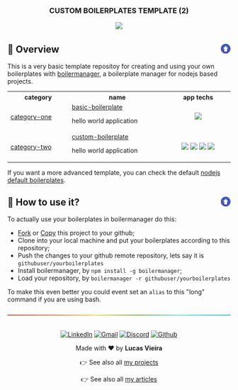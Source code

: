 <a name="TOC"></a>

<H3 align="center">
<!-- <DYNFIELD:boilerplates_count> -->
  CUSTOM BOILERPLATES TEMPLATE (2)
<!-- </DYNFIELD:boilerplates_count> -->
</H1>

<div align="center">
  <a href=""><img src="https://img.shields.io/badge/made%20with-node-1f425f?logo=node.js&.svg" /></a>
</div>

## :trumpet: Overview<a href="#TOC"><img align="right" src="./.github/images/up_arrow.png" width="22"></a>

This is a very basic template repositoy for creating and using your own boilerplates with [boilermanager](https://github.com/lucasvtiradentes/boilermanager), a boilerplate manager for nodejs based projects.

<div align="center">
<!-- <DYNFIELD:boilerplates> -->
  <table>
    <tr>
      <th width="165">category</th>
      <th width="300">name</th>
      <th width="200">app techs</th>
    </tr>
    <tr>
      <td rowspan="1">
        <a href="./boilerplates/category-one">category-one</a>
      </td>
      <td>
        <a href="./boilerplates/category-one/basic-boilerplate">basic-boilerplate</a><br/><p>hello world application</p>
      </td>
      <td align="center">
        <a href="https://nodejs.org/"><img src="https://img.shields.io/badge/node.js-339933?logo=nodedotjs&logoColor=white"></a>
      </td>
    </tr>
    <tr>
      <td rowspan="1">
        <a href="./boilerplates/category-two">category-two</a>
      </td>
      <td>
        <a href="./boilerplates/category-two/custom-boilerplate">custom-boilerplate</a><br/><p>hello world application</p>
      </td>
      <td align="center">
        <a href="https://nodejs.org/"><img src="https://img.shields.io/badge/node.js-339933?logo=nodedotjs&logoColor=white"></a>
        <a href="https://typescriptlang.org/"><img src="https://img.shields.io/badge/typescript-%23007ACC.svg?logo=typescript&logoColor=white"></a>
        <a href="https://expressjs.com/"><img src="https://img.shields.io/badge/express.js-%23404d59.svg?logo=express&logoColor=%2361DAFB"></a>
        <a href="https://jestjs.io/"><img src="https://img.shields.io/badge/jest-black?logo=jest&logoColor=white"></a>
      </td>
    </tr>
  </table>
<!-- </DYNFIELD:boilerplates> -->
</div>

If you want a more advanced template, you can check the default [nodejs default boilerplates](https://github.com/lucasvtiradentes/boilermanager-boilerplates).<br>


## :trumpet: How to use it?<a href="#TOC"><img align="right" src="./.github/images/up_arrow.png" width="22"></a>

To actually use your boilerplates in boilermanager do this:

- [Fork](https://github.com/lucasvtiradentes/boilermanager-boilerplates-template/fork) or [Copy](https://github.com/lucasvtiradentes/boilermanager-boilerplates-template/generate) this project to your github;
- Clone into your local machine and put your boilerplates according to this repository;
- Push the changes to your github remote repository, lets say it is `githubuser/yourboilerplates`
- Install boilermanager, by `npm install -g boilermanager`;
- Load your repository, by `boilermanager -r githubuser/yourboilerplates`

To make this even better you could event set an `alias` to this "long" command if you are using bash.

<div align="center"><a href="#"><img src="./.github/images/divider.png" /></a></div>

<br/>

<div align="center">
  <p>
    <a target="_blank" href="https://www.linkedin.com/in/lucasvtiradentes/"><img src="https://img.shields.io/badge/-linkedin-blue?logo=Linkedin&logoColor=white" alt="LinkedIn"></a>
    <a target="_blank" href="mailto:lucasvtiradentes@gmail.com"><img src="https://img.shields.io/badge/gmail-red?logo=gmail&logoColor=white" alt="Gmail"></a>
    <a target="_blank" href="https://discord.com/users/262326726892191744"><img src="https://img.shields.io/badge/discord-5865F2?logo=discord&logoColor=white" alt="Discord"></a>
    <a target="_blank" href="https://github.com/lucasvtiradentes/"><img src="https://img.shields.io/badge/github-gray?logo=github&logoColor=white" alt="Github"></a>
  </p>
  <p>Made with ❤️ by <b>Lucas Vieira</b></p>
  <p>👉 See also all <a href="https://github.com/lucasvtiradentes/lucasvtiradentes/blob/master/portfolio/PROJECTS.md#TOC">my projects</a></p>
  <p>👉 See also all <a href="https://github.com/lucasvtiradentes/my-tutorials/blob/master/README.md#TOC">my articles</a></p>
</div>
